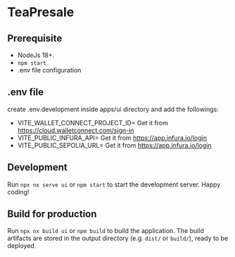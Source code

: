 # TeaPresale

## Prerequisite

- NodeJs 18+.
- `npm start`
- .env file configuration

## .env file

create .env.development inside apps/ui directory and add the followings:

- VITE_WALLET_CONNECT_PROJECT_ID= Get it from <https://cloud.walletconnect.com/sign-in>
- VITE_PUBLIC_INFURA_API= Get it from <https://app.infura.io/login>
- VITE_PUBLIC_SEPOLIA_URL= Get it from <https://app.infura.io/login>

## Development

Run `npx nx serve ui` or `npm start` to start the development server. Happy coding!

## Build for production

Run `npx nx build ui` or `npm build` to build the application. The build artifacts are stored in the output directory (e.g. `dist/` or `build/`), ready to be deployed.
